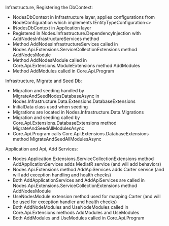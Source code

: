 Infrastructure, Registering the DbContext:
- NodesDbContext in Infrastructure layer, applies configurations from NodeConfiguration which implements IEntityTypeConfiguration<>
- INodesDbContext in Application layer
- Registered in Nodes.Infrastructure.DependencyInjection with AddNodesInfrastructureServices method
- Method AddNodesInfrastructureServices called in Nodes.Api.Extensions.ServiceCollectionExtensions method AddNodesModule
- Method AddNodesModule called in Core.Api.Extensions.ModuleExtensions method AddModules
- Method AddModules called in Core.Api.Program

Infrastructure, Migrate and Seed Db:
- Migration and seeding handled by MigrateAndSeedNodesDatabaseAsync in Nodes.Infrastructure.Data.Extensions.DatabaseExtensions
- InitialData class used when seeding
- Migrations are located in Nodes.Infrastructure.Data.Migrations
- Migration and seeding called by Core.Api.Extensions.DatabaseExtensions method MigrateAndSeedAllModulesAsync
- Core.Api.Program calls Core.Api.Extensions.DatabaseExtensions method MigrateAndSeedAllModulesAsync

Application and Api, Add Services:
- Nodes.Application.Extensions.ServiceCollectionExtensions method AddApplicationServices adds MediatR service (and will add behaviors)
- Nodes.Api.Extensions method AddApiServices adds Carter service (and will add exception handling and health checks)
- Both AddApplicationServices and AddApiServices are called in Nodes.Api.Extensions.ServiceCollectionExtensions method AddNodesModule
- UseNodesModule extension method used for mapping Carter (and will be used for exception handler and health checks)
- Both AddNodeModules and UseNodeModules called in Core.Api.Extensions methods AddModules and UseModules
- Both AddModules and UseModules called in Core.Api.Program